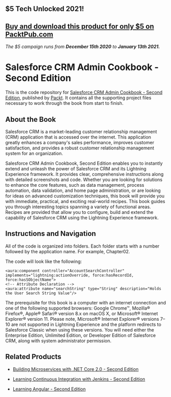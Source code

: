 ## $5 Tech Unlocked 2021!
[Buy and download this product for only $5 on PacktPub.com](https://www.packtpub.com/)
-----
*The $5 campaign         runs from __December 15th 2020__ to __January 13th 2021.__*

# Salesforce CRM Admin Cookbook - Second Edition
This is the code repository for [Salesforce CRM Admin Cookbook - Second Edition](https://www.packtpub.com/big-data-and-business-intelligence/salesforce-crm-admin-cookbook-second-edition?utm_source=github&utm_medium=repository&utm_campaign=9781788625517), published by [Packt](https://www.packtpub.com/?utm_source=github). It contains all the supporting project files necessary to work through the book from start to finish.
## About the Book
Salesforce CRM is a market-leading customer relationship management (CRM) application that is accessed over the internet. This application greatly enhances a company's sales performance, improves customer satisfaction, and provides a robust customer relationship management system for an organization.

Salesforce CRM Admin Cookbook, Second Edition enables you to instantly extend and unleash the power of Salesforce CRM and its Lightning Experience framework. It provides clear, comprehensive instructions along with detailed screenshots and code. Whether you are looking for solutions to enhance the core features, such as data management, process automation, data validation, and home page administration, or are looking for ideas on advanced customization techniques, this book will provide you with immediate, practical, and exciting real-world recipes. This book guides you through interesting topics spanning a variety of functional areas. Recipes are provided that allow you to configure, build and extend the capability of Salesforce CRM using the Lightning Experience framework.
## Instructions and Navigation
All of the code is organized into folders. Each folder starts with a number followed by the application name. For example, Chapter02.



The code will look like the following:
```
<aura:component controller="AccountSearchController" implements="lightning:actionOverride, force:hasRecordId, force:hasSObjectName">
<!-- Attribute Declaration -->
<aura:attribute name="searchString" type="String" description="Holds the User Search String Value"/>
```

The prerequisite for this book is a computer with an internet connection and one of the following supported browsers: Google Chrome™, Mozilla® Firefox®, Apple® Safari® version 8.x on macOS X, or Microsoft® Internet Explorer® version 11.
Please note, Microsoft® Internet Explorer® versions 7–10 are not supported in Lightning Experience and the platform redirects to Salesforce Classic when using these versions.
You will need either the Enterprise Edition, Unlimited Edition, or Developer Edition of Salesforce CRM, along with system administrator permission.

## Related Products
* [Building Microservices with .NET Core 2.0 - Second Edition](https://www.packtpub.com/application-development/building-microservices-net-core-20-second-edition?utm_source=github&utm_medium=repository&utm_campaign=9781788393331)

* [Learning Continuous Integration with Jenkins - Second Edition](https://www.packtpub.com/virtualization-and-cloud/learning-continuous-integration-jenkins-second-edition?utm_source=github&utm_medium=repository&utm_campaign=9781788479356)

* [Learning Angular - Second Edition](https://www.packtpub.com/web-development/learning-angular-second-edition?utm_source=github&utm_medium=repository&utm_campaign=9781787124929)
